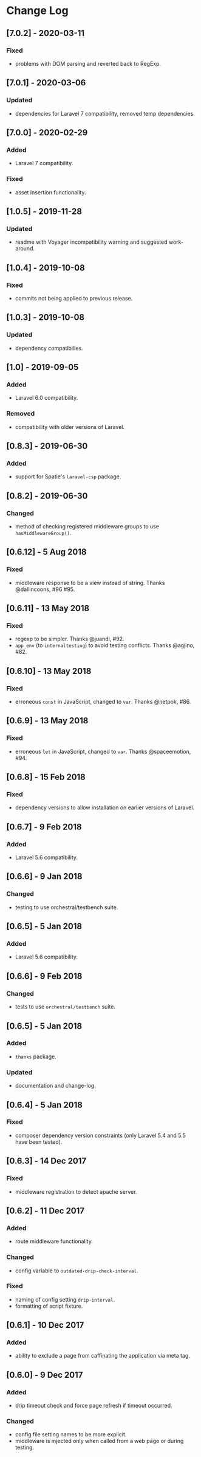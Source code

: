 # Change Log

## [7.0.2] - 2020-03-11
### Fixed
- problems with DOM parsing and reverted back to RegExp.

## [7.0.1] - 2020-03-06
### Updated
- dependencies for Laravel 7 compatibility, removed temp dependencies.

## [7.0.0] - 2020-02-29
### Added
- Laravel 7 compatibility.

### Fixed
- asset insertion functionality.

## [1.0.5] - 2019-11-28
### Updated
- readme with Voyager incompatibility warning and suggested work-around.

## [1.0.4] - 2019-10-08
### Fixed
- commits not being applied to previous release.

## [1.0.3] - 2019-10-08
### Updated
- dependency compatibilies.

## [1.0] - 2019-09-05
### Added
- Laravel 6.0 compatibility.

### Removed
- compatibility with older versions of Laravel.

## [0.8.3] - 2019-06-30
### Added
- support for Spatie's `laravel-csp` package.

## [0.8.2] - 2019-06-30
### Changed
- method of checking registered middleware groups to use `hasMiddlewareGroup()`.

## [0.6.12] - 5 Aug 2018
### Fixed
- middleware response to be a view instead of string. Thanks @dallincoons, #96 #95.

## [0.6.11] - 13 May 2018
### Fixed
- regexp to be simpler. Thanks @juandi, #92.
- `app_env` (to `internaltesting`) to avoid testing conflicts. Thanks @agjino, #82.

## [0.6.10] - 13 May 2018
### Fixed
- erroneous `const` in JavaScript, changed to `var`. Thanks @netpok, #86.

## [0.6.9] - 13 May 2018
### Fixed
- erroneous `let` in JavaScript, changed to `var`. Thanks @spaceemotion, #94.

## [0.6.8] - 15 Feb 2018
### Fixed
- dependency versions to allow installation on earlier versions of Laravel.

## [0.6.7] - 9 Feb 2018
### Added
- Laravel 5.6 compatibility.

## [0.6.6] - 9 Jan 2018
### Changed
- testing to use orchestral/testbench suite.

## [0.6.5] - 5 Jan 2018
### Added
- Laravel 5.6 compatibility.

## [0.6.6] - 9 Feb 2018
### Changed
- tests to use `orchestral/testbench` suite.

## [0.6.5] - 5 Jan 2018
### Added
- `thanks` package.

### Updated
- documentation and change-log.

## [0.6.4] - 5 Jan 2018
### Fixed
- composer dependency version constraints (only Laravel 5.4 and 5.5 have been tested).

## [0.6.3] - 14 Dec 2017
### Fixed
- middleware registration to detect apache server.

## [0.6.2] - 11 Dec 2017
### Added
- route middleware functionality.

### Changed
- config variable to `outdated-drip-check-interval`.

### Fixed
- naming of config setting `drip-interval`.
- formatting of script fixture.

## [0.6.1] - 10 Dec 2017
### Added
- ability to exclude a page from caffinating the application via meta tag.

## [0.6.0] - 9 Dec 2017
### Added
- drip timeout check and force page refresh if timeout occurred.

### Changed
- config file setting names to be more explicit.
- middleware is injected only when called from a web page or during testing.
